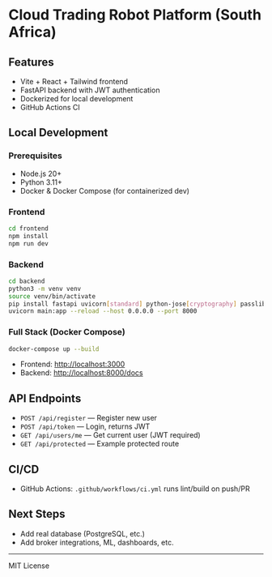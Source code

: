 # Cloud Trading Robot Platform (South Africa)

## Features
- Vite + React + Tailwind frontend
- FastAPI backend with JWT authentication
- Dockerized for local development
- GitHub Actions CI

## Local Development

### Prerequisites
- Node.js 20+
- Python 3.11+
- Docker & Docker Compose (for containerized dev)

### Frontend
```bash
cd frontend
npm install
npm run dev
```

### Backend
```bash
cd backend
python3 -m venv venv
source venv/bin/activate
pip install fastapi uvicorn[standard] python-jose[cryptography] passlib[bcrypt]
uvicorn main:app --reload --host 0.0.0.0 --port 8000
```

### Full Stack (Docker Compose)
```bash
docker-compose up --build
```
- Frontend: [http://localhost:3000](http://localhost:3000)
- Backend: [http://localhost:8000/docs](http://localhost:8000/docs)

## API Endpoints
- `POST /api/register` — Register new user
- `POST /api/token` — Login, returns JWT
- `GET /api/users/me` — Get current user (JWT required)
- `GET /api/protected` — Example protected route

## CI/CD
- GitHub Actions: `.github/workflows/ci.yml` runs lint/build on push/PR

## Next Steps
- Add real database (PostgreSQL, etc.)
- Add broker integrations, ML, dashboards, etc.

---
MIT License